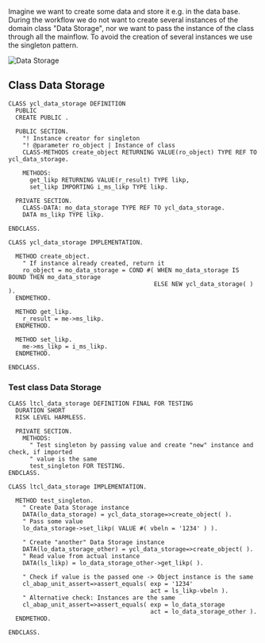 Imagine we want to create some data and store it e.g. in the data base. During the workflow we do not want to create several instances of the domain class "Data Storage", nor we want to pass the instance of the class through all the mainflow.
To avoid the creation of several instances we use the singleton pattern.

![Data Storage]()

## Class Data Storage

```
CLASS ycl_data_storage DEFINITION
  PUBLIC
  CREATE PUBLIC .

  PUBLIC SECTION.
    "! Instance creator for singleton
    "! @parameter ro_object | Instance of class
    CLASS-METHODS create_object RETURNING VALUE(ro_object) TYPE REF TO ycl_data_storage.

    METHODS:
      get_likp RETURNING VALUE(r_result) TYPE likp,
      set_likp IMPORTING i_ms_likp TYPE likp.

  PRIVATE SECTION.
    CLASS-DATA: mo_data_storage TYPE REF TO ycl_data_storage.
    DATA ms_likp TYPE likp.

ENDCLASS.

CLASS ycl_data_storage IMPLEMENTATION.

  METHOD create_object.
    " If instance already created, return it
    ro_object = mo_data_storage = COND #( WHEN mo_data_storage IS BOUND THEN mo_data_storage
                                         ELSE NEW ycl_data_storage( ) ).
  ENDMETHOD.

  METHOD get_likp.
    r_result = me->ms_likp.
  ENDMETHOD.

  METHOD set_likp.
    me->ms_likp = i_ms_likp.
  ENDMETHOD.

ENDCLASS.
```

### Test class Data Storage

```
CLASS ltcl_data_storage DEFINITION FINAL FOR TESTING
  DURATION SHORT
  RISK LEVEL HARMLESS.

  PRIVATE SECTION.
    METHODS:
      " Test singleton by passing value and create "new" instance and check, if imported
      " value is the same
      test_singleton FOR TESTING.
ENDCLASS.

CLASS ltcl_data_storage IMPLEMENTATION.

  METHOD test_singleton.
    " Create Data Storage instance
    DATA(lo_data_storage) = ycl_data_storage=>create_object( ).
    " Pass some value
    lo_data_storage->set_likp( VALUE #( vbeln = '1234' ) ).

    " Create "another" Data Storage instance
    DATA(lo_data_storage_other) = ycl_data_storage=>create_object( ).
    " Read value from actual instance
    DATA(ls_likp) = lo_data_storage_other->get_likp( ).

    " Check if value is the passed one -> Object instance is the same
    cl_abap_unit_assert=>assert_equals( exp = '1234'
                                        act = ls_likp-vbeln ).
    " Alternative check: Instances are the same
    cl_abap_unit_assert=>assert_equals( exp = lo_data_storage
                                        act = lo_data_storage_other ).
  ENDMETHOD.

ENDCLASS.
```
